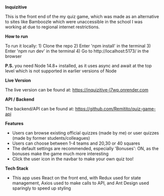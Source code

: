 **Inquizitive**

This is the front end of the my quiz game, which was made as an alternative to sites like Bamboozle which were unaccessible in the school I was working at due to regional internet restrictions. 

**How to run**

To run it locally: 1) Clone the repo 2) Enter 'npm install' in the terminal 3) Enter 'npm run dev' in the terminal 4) Go to http://localhost:5173/ in the browser

**P.S.** you need Node 14.8+ installed, as it uses async and await at the top level which is not supported in earlier versions of Node

**Live Version**

The live version can be found at: https://inquizitive-l7wp.onrender.com

**API / Backend**

The backend/API can be found at: https://github.com/Remitito/quiz-game-api

**Features**

- Users can browse existing official quizzes (made by me) or user quizzes (made by former students/colleagues)
- Users can choose between 1-4 teams and 20,30 or 40 squares
- The default settings are recommended, especially 'Bonuses': ON, as the bonuses make the game much more interesting
- Click the user icon in the navbar to make your own quiz too!

**Tech Stack**

- This app uses React on the front end, with Redux used for state management, Axios used to make calls to API, and Ant Design used sparingly to speed up styling
